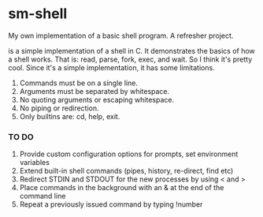 # sm-shell
My own implementation of a basic shell program. A refresher project. 

<smshell> is a simple implementation of a shell in C. It demonstrates the basics of how a shell works. That is: read, parse, fork, exec, and wait. So I think it's pretty cool. Since it's a simple implementation, it has some limitations.

1. Commands must be on a single line.
2. Arguments must be separated by whitespace.
3. No quoting arguments or escaping whitespace.
4. No piping or redirection.
5. Only builtins are: cd, help, exit.

### TO DO
1. Provide custom configuration options for prompts, set environment variables
2. Extend built-in shell commands (pipes, history, re-direct, find etc)
3. Redirect STDIN and STDOUT for the new processes by using < and >
4. Place commands in the background with an & at the end of the command line
5. Repeat a previously issued command by typing !number 

[](https://brennan.io/2016/11/14/kernel-dev-ep3/)

